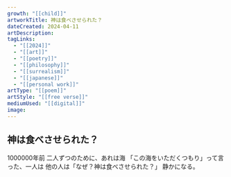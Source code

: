 ```yaml
---
growth: "[[child]]"
artworkTitle: 神は食べさせられた？
dateCreated: 2024-04-11
artDescription:
tagLinks:
  - "[[2024]]"
  - "[[art]]"
  - "[[poetry]]"
  - "[[philosophy]]"
  - "[[surrealism]]"
  - "[[japanese]]"
  - "[[personal work]]"
artType: "[[poem]]"
artStyle: "[[free verse]]"
mediumUsed: "[[digital]]"
image:
---
```

## 神は食べさせられた？

1000000年前
二人ずつのために、あれは海
「この海をいただくつもり」って言った、一人は
他の人は「なぜ？神は食べさせられた？」
静かになる。